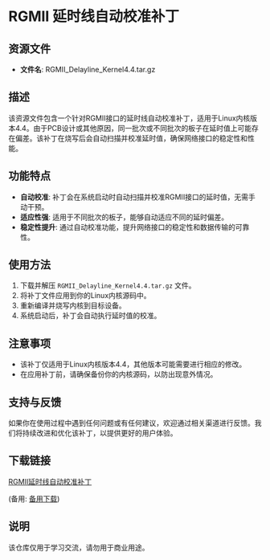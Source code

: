 # RGMII 延时线自动校准补丁

## 资源文件
- **文件名**: RGMII_Delayline_Kernel4.4.tar.gz

## 描述
该资源文件包含一个针对RGMII接口的延时线自动校准补丁，适用于Linux内核版本4.4。由于PCB设计或其他原因，同一批次或不同批次的板子在延时值上可能存在偏差。该补丁在烧写后会自动扫描并校准延时值，确保网络接口的稳定性和性能。

## 功能特点
- **自动校准**: 补丁会在系统启动时自动扫描并校准RGMII接口的延时值，无需手动干预。
- **适应性强**: 适用于不同批次的板子，能够自动适应不同的延时偏差。
- **稳定性提升**: 通过自动校准功能，提升网络接口的稳定性和数据传输的可靠性。

## 使用方法
1. 下载并解压 `RGMII_Delayline_Kernel4.4.tar.gz` 文件。
2. 将补丁文件应用到你的Linux内核源码中。
3. 重新编译并烧写内核到目标设备。
4. 系统启动后，补丁会自动执行延时值的校准。

## 注意事项
- 该补丁仅适用于Linux内核版本4.4，其他版本可能需要进行相应的修改。
- 在应用补丁前，请确保备份你的内核源码，以防出现意外情况。

## 支持与反馈
如果你在使用过程中遇到任何问题或有任何建议，欢迎通过相关渠道进行反馈。我们将持续改进和优化该补丁，以提供更好的用户体验。

## 下载链接
[RGMII延时线自动校准补丁](https://pan.quark.cn/s/2442872a794a) 

(备用: [备用下载](https://pan.baidu.com/s/14yb__hVWbd8FLmgHUnwIMQ?pwd=1234))

## 说明

该仓库仅用于学习交流，请勿用于商业用途。
